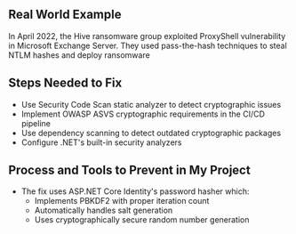 ## Real World Example

In April 2022, the Hive ransomware group exploited ProxyShell vulnerability in Microsoft Exchange Server. They used pass-the-hash techniques to steal NTLM hashes and deploy ransomware

## Steps Needed to Fix

- Use Security Code Scan static analyzer to detect cryptographic issues
- Implement OWASP ASVS cryptographic requirements in the CI/CD pipeline
- Use dependency scanning to detect outdated cryptographic packages
- Configure .NET's built-in security analyzers

## Process and Tools to Prevent in My Project

- The fix uses ASP.NET Core Identity's password hasher which:
  - Implements PBKDF2 with proper iteration count
  - Automatically handles salt generation
  - Uses cryptographically secure random number generation
